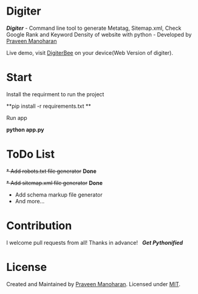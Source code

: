 # Digiter
***Digiter*** - Command line tool to generate Metatag, Sitemap.xml, Check Google Rank and Keyword Density of website with python - Developed by [Praveen Manoharan](http://praveen.zerrowtech.com)

Live demo, visit [DigiterBee](https://digiterbee.herokuapp.com) on your device(Web Version of digiter).


# Start

Install the requirment to run the project

**pip install -r requirements.txt **

Run app

**python app.py**


# ToDo List

<strike>* Add robots.txt file generator</strike> **Done** &nbsp;

<strike>* Add sitemap.xml file generator</strike> **Done** &nbsp;
* Add schema markup file generator &nbsp;
* And more...


# Contribution
I welcome pull requests from all! Thanks in advance! &nbsp;
***Get Pythonified***


# License

Created and Maintained by [Praveen Manoharan](http://praveen.zerrowtech.com). Licensed under [MIT](LICENSE).
